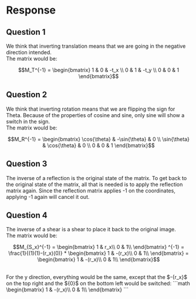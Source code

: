 # Response
## Question 1
We think that inverting translation means that we are going in the negative direction intended. <br>
The matrix would be:

```math
M_T^{-1} = 
\begin{bmatrix}
1 & 0 & -t_x \\
0 & 1 & -t_y \\
0 & 0 & 1
\end{bmatrix}
```

## Question 2
We think that inverting rotation means that we are flipping the sign for Theta. Because of the properties of cosine and sine, only sine will show a switch in the sign. <br>
The matrix would be:

```math
M_R^{-1} = 
\begin{bmatrix}
\cos{\theta} & -\sin{\theta} & 0 \\
\sin{\theta} & \cos{\theta} & 0 \\
0 & 0 & 1
\end{bmatrix}
```

## Question 3
The inverse of a reflection is the original state of the matrix. To get back to the original state of the matrix, all that is needed is to apply the reflection matrix again. Since the reflection matrix applies -1 on the coordinates, applying -1 again will cancel it out. 

## Question 4
The inverse of a shear is a shear to place it back to the original image.
 <br>
The matrix would be:

```math
M_{S_x}^{-1} = 
\begin{bmatrix}
1 & r_x\\
0 & 1\\
\end{bmatrix} ^{-1}
= 
\frac{1}{(1)(1)-(r_x)(0)}
*
\begin{bmatrix}
1 & -(r_x)\\
0 & 1\\
\end{bmatrix}
=
\begin{bmatrix}
1 & -(r_x)\\
0 & 1\\
\end{bmatrix}
```
<br>
For the y direction, everything would be the same, except that the $-{r_x}$ on the top right and the ${0}$ on the bottom left would be switched:
```math
\begin{bmatrix}
1 & -(r_x)\\
0 & 1\\
\end{bmatrix}
```